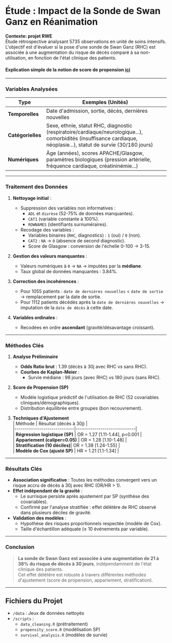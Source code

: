 
# Étude : Impact de la Sonde de Swan Ganz en Réanimation

**Contexte: projet RWE**  
Étude rétrospective analysant 5735 observations en unité de soins intensifs. L'objectif est d'évaluer si la pose d'une sonde de Swan Ganz (RHC) est associée à une augmentation du risque de décès comparé à sa non-utilisation, en fonction de l'état clinique des patients.

#### Explication simple de la notion de score de propension [ici](https://meddatamuse.github.io/propensity_score/)
---

### **Variables Analysées**  
| Type               | Exemples (Unités) |  
|--------------------|-------------------|  
| **Temporelles**    | Date d'admission, sortie, décès, dernières nouvelles |  
| **Catégorielles**  | Sexe, ethnie, statut RHC, diagnostic (respiratoire/cardiaque/neurologique...), comorbidités (insuffisance cardiaque, néoplasie...), statut de survie (30/180 jours) |  
| **Numériques**     | Âge (années), scores APACHE/Glasgow, paramètres biologiques (pression artérielle, fréquence cardiaque, créatininémie...) |  

---

### **Traitement des Données**  
1. **Nettoyage initial** :  
   - Suppression des variables non informatives :  
     - `ADL` et `diurèse` (52-75% de données manquantes).  
     - `CAT1` (variable constante à 100%).  
     - `ROWNAMES` (identifiants surnuméraires).  
   - Recodage des variables :  
     - Variables binaires (`RHC`, diagnostics) : `1` (oui) / `0` (non).  
     - `CAT2` : `NA` → `0` (absence de second diagnostic).  
     - Score de Glasgow : conversion de l'échelle 0-100 → 3-15.  

2. **Gestion des valeurs manquantes** :  
   - Valeurs numériques à `0` → `NA` → imputées par la **médiane**.  
   - Taux global de données manquantes : 3.84%.  

3. **Correction des incohérences** :  
   - Pour 1055 patients : `date de dernières nouvelles` < `date de sortie` → remplacement par la date de sortie.  
   - Pour 1112 patients décédés après la `date de dernières nouvelles` → imputation de la `date de décès` à cette date.  

4. **Variables ordinales** :  
   - Recodées en ordre **ascendant** (gravité/désavantage croissant).  

---

### **Méthodes Clés**  
1. **Analyse Préliminaire**  
   - **Odds Ratio brut** : 1.39 (décès à 30j avec RHC vs sans RHC).  
   - **Courbes de Kaplan-Meier** :  
     - Survie médiane : 98 jours (avec RHC) vs 180 jours (sans RHC).  

2. **Score de Propension (SP)**  
   - Modèle logistique prédictif de l'utilisation de RHC (52 covariables cliniques/démographiques).  
   - Distribution équilibrée entre groupes (bon recouvrement).  

3. **Techniques d'Ajustement**  
   | Méthode                     | Résultat (décès à 30j)       |  
   |-----------------------------|-----------------------------|  
   | **Régression logistique (SP)** | OR = 1.27 [1.11-1.44], p<0.001 |  
   | **Appariement (caliper=0.05)** | OR = 1.28 [1.10-1.48]        |  
   | **Stratification (10 déciles)**| OR = 1.38 [1.24-1.55]        |  
   | **Modèle de Cox (ajusté SP)**  | HR = 1.21 [1.1-1.34]          |  

---

### **Résultats Clés**  
- **Association significative** : Toutes les méthodes convergent vers un risque accru de décès à 30j avec RHC (OR/HR > 1).  
- **Effet indépendant de la gravité** :  
  - Le surrisque persiste après ajustement par SP (synthèse des covariables).  
  - Confirmé par l'analyse stratifiée : effet délétère de RHC observé dans plusieurs déciles de gravité.  
- **Validation des modèles** :  
  - Hypothèse des risques proportionnels respectée (modèle de Cox).  
  - Taille d'échantillon adéquate (≥ 10 événements par variable).  

---

### **Conclusion**  
> **La sonde de Swan Ganz est associée à une augmentation de 21 à 38% du risque de décès à 30 jours**, indépendamment de l'état clinique des patients.  
> Cet effet délétère est robuste à travers différentes méthodes d'ajustement (score de propension, appariement, stratification).

---
## Fichiers du Projet
- `/data` : Jeux de données nettoyés  
- `/scripts` :  
  - `data_cleaning.R` (prétraitement)  
  - `propensity_score.R` (modélisation SP)  
  - `survival_analysis.R` (modèles de survie)  
